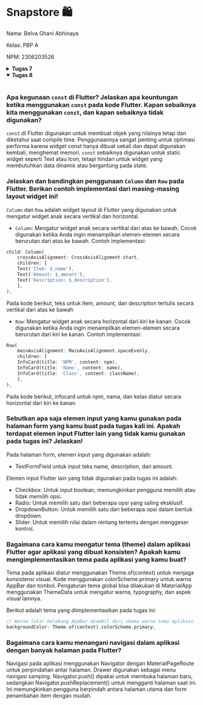 # Snapstore 🛍️

Nama: Belva Ghani Abhinaya

Kelas: PBP A

NPM: 2306203526

<details>
<summary><b>Tugas 7</b></summary>
<br>

### Jelaskan apa yang dimaksud dengan stateless widget dan stateful widget, dan jelaskan perbedaan dari keduanya.

- Stateless Widget: Widget tanpa perubahan state. UI bersifat statis, cocok untuk elemen yang tidak berubah seperti teks atau ikon.
- Stateful Widget: Widget yang bisa berubah karena interaksi atau data yang berubah. Memiliki state internal, cocok untuk UI dinamis seperti tombol atau form. <br>
Perbedaan: Stateless tidak berubah setelah dibuat, sedangkan Stateful bisa berubah dengan memodifikasi state-nya.<br>

### Sebutkan widget apa saja yang kamu gunakan pada proyek ini dan jelaskan fungsinya.

Pada proyek ini, beberapa widget yang digunakan adalah:

- Scaffold: Struktur dasar halaman yang menyediakan layout standar untuk aplikasi, seperti AppBar di bagian atas dan body di tengah.
- AppBar: Digunakan untuk menampilkan judul aplikasi di bagian atas layar.
- Padding: Widget untuk memberikan jarak atau margin di sekitar widget lain.
- Column: Menyusun widget secara vertikal (dari atas ke bawah).
- Row: Menyusun widget secara horizontal (dari kiri ke kanan).
- InfoCard: Widget khusus yang dibuat untuk menampilkan informasi berupa judul dan konten, seperti NPM, nama, dan kelas.
- GridView: Menyusun widget dalam bentuk grid atau tabel, memungkinkan pembuatan layout dengan beberapa kolom.
- Material: Memberikan tema material pada widget, termasuk efek seperti bayangan dan ketinggian (elevation).
- InkWell: Widget yang merespons interaksi pengguna, seperti sentuhan atau klik, dan memberikan efek visual seperti ripple.
- Icon: Menampilkan ikon dari kumpulan ikon bawaan Flutter.
- Text: Menampilkan teks di layar.<br>

### Apa fungsi dari `setState()`? Jelaskan variabel apa saja yang dapat terdampak dengan fungsi tersebut.

Fungsi `setState()` digunakan untuk memberi tahu Flutter bahwa ada perubahan dalam state internal suatu Stateful Widget dan harus memperbarui tampilan widget tersebut. Ketika `setState()` dipanggil, Flutter akan menjalankan ulang metode `build()` dari widget untuk memperbarui UI berdasarkan perubahan data. Variabel yang bisa berubah melalui `setState()` adalah variabel yang mempengaruhi tampilan UI, seperti teks, status tombol, atau data input.<br>

### Jelaskan perbedaan antara `const` dengan `final`.

`const` dan `final` digunakan untuk mendeklarasikan variabel yang nilainya tidak bisa diubah setelah diinisialisasi, tetapi perbedaannya adalah `const` mengharuskan nilai diketahui pada waktu kompilasi dan bersifat immutable, sementara `final` lebih fleksibel karena nilainya dapat diinisialisasi pada runtime, meskipun tetap tidak dapat diubah setelah ditetapkan.

### Jelaskan bagaimana cara kamu mengimplementasikan checklist-checklist di atas.

1. Buat proyek Flutter baru dengan nama `Snapstore` dengan perintah `flutter create snapstore`, lalu masuk ke direktori tersebut dengan `cd snapstore`.
2. Jalankan aplikasi Flutter menggunakan `flutter run` atau jalankan di Google Chrome dengan perintah `flutter run -d chrome`.
3. Atur tema warna di `main.dart` dengan menggunakan `ColorScheme.fromSwatch` dan ubah warna menjadi kombinasi biru-ijo, misalnya `Colors.teal` untuk primary dan `Colors.tealAccent` untuk secondary.
4. Pindahkan widget `MyHomePage` dari `main.dart` ke file baru `menu.dart` di dalam folder `lib` dengan menambahkan `import 'package:snapstore/menu.dart';` di `main.dart`.
5. Deklarasikan variabel `npm`, `name`, dan `className` dalam `MyHomePage` di `menu.dart` untuk menampilkan NPM, nama, dan kelas.
6. Buat `InfoCard` di `menu.dart` untuk menampilkan informasi NPM, nama, dan kelas dalam bentuk kartu sederhana.
7. Tambahkan list `ItemHomepage` di `menu.dart` yang berisi tiga tombol: "Lihat Daftar Produk", "Tambah Produk", dan "Logout".
8. Implementasikan `ItemCard` di `menu.dart` untuk menampilkan tombol-tombol tersebut dan munculkan `SnackBar` saat tombol ditekan, menampilkan pesan sesuai tombol yang ditekan.
9. Tampilkan `InfoCard` dan `ItemCard` di `MyHomePage` dengan menggunakan `GridView` dan `Row` untuk layout tombol dan informasi.
10. Selesai.

</details>

<details open>
<summary><b>Tugas 8</b></summary>
<br>

### Apa kegunaan `const` di Flutter? Jelaskan apa keuntungan ketika menggunakan `const` pada kode Flutter. Kapan sebaiknya kita menggunakan `const`, dan kapan sebaiknya tidak digunakan?

`const` di Flutter digunakan untuk membuat objek yang nilainya tetap dan diketahui saat compile time. Penggunaannya sangat penting untuk optimasi performa karena widget const hanya dibuat sekali dan dapat digunakan kembali, menghemat memori. `const` sebaiknya digunakan untuk static widget seperti Text atau Icon, tetapi hindari untuk widget yang membutuhkan data dinamis atau bergantung pada state.

### Jelaskan dan bandingkan penggunaan `Column` dan `Row` pada Flutter. Berikan contoh implementasi dari masing-masing layout widget ini!

`Column` dan `Row` adalah widget layout di Flutter yang digunakan untuk mengatur widget anak secara vertikal dan horizontal.
- `Column`: Mengatur widget anak secara vertikal dari atas ke bawah. Cocok digunakan ketika Anda ingin menampilkan elemen-elemen secara berurutan dari atas ke bawah. Contoh implementasi:

```dart
child: Column(
    crossAxisAlignment: CrossAxisAlignment.start,
    children: [
    Text('Item: $_name'),
    Text('Amount: $_amount'), 
    Text('Description: $_description'),
    ],
),
```
Pada kode berikut, teks untuk item, amount, dan description tertulis secara vertikal dari atas ke bawah

- `Row`: Mengatur widget anak secara horizontal dari kiri ke kanan. Cocok digunakan ketika Anda ingin menampilkan elemen-elemen secara berurutan dari kiri ke kanan. Contoh implementasi:

```dart
Row(
    mainAxisAlignment: MainAxisAlignment.spaceEvenly,
    children: [
    InfoCard(title: 'NPM', content: npm),
    InfoCard(title: 'Name', content: name),
    InfoCard(title: 'Class', content: className),
    ],
),
```
Pada kode berikut, infocard untuk npm, nama, dan kelas diatur secara horizontal dari kiri ke kanan

### Sebutkan apa saja elemen input yang kamu gunakan pada halaman form yang kamu buat pada tugas kali ini. Apakah terdapat elemen input Flutter lain yang tidak kamu gunakan pada tugas ini? Jelaskan!

Pada halaman form, elemen input yang digunakan adalah:

- TextFormField untuk input teks name, description, dan amount.

Elemen input Flutter lain yang tidak digunakan pada tugas ini adalah:

- Checkbox: Untuk input boolean, memungkinkan pengguna memilih atau tidak memilih opsi.
- Radio: Untuk memilih satu dari beberapa opsi yang saling eksklusif.
- DropdownButton: Untuk memilih satu dari beberapa opsi dalam bentuk dropdown.
- Slider: Untuk memilih nilai dalam rentang tertentu dengan menggeser kontrol.

### Bagaimana cara kamu mengatur tema (theme) dalam aplikasi Flutter agar aplikasi yang dibuat konsisten? Apakah kamu mengimplementasikan tema pada aplikasi yang kamu buat?

Tema pada aplikasi diatur menggunakan Theme.of(context) untuk menjaga konsistensi visual. Kode menggunakan colorScheme.primary untuk warna AppBar dan tombol. Pengaturan tema global bisa dilakukan di MaterialApp menggunakan ThemeData untuk mengatur warna, typography, dan aspek visual lainnya.

Berikut adalah tema yang diimplementasikan pada tugas ini:
```dart
// Warna latar belakang AppBar diambil dari skema warna tema aplikasi.
backgroundColor: Theme.of(context).colorScheme.primary,
```

### Bagaimana cara kamu menangani navigasi dalam aplikasi dengan banyak halaman pada Flutter?

Navigasi pada aplikasi menggunakan Navigator dengan MaterialPageRoute untuk perpindahan antar halaman. Drawer digunakan sebagai menu navigasi samping. Navigator.push() dipakai untuk membuka halaman baru, sedangkan Navigator.pushReplacement() untuk mengganti halaman saat ini. Ini memungkinkan pengguna berpindah antara halaman utama dan form penambahan item dengan mudah.

</details>